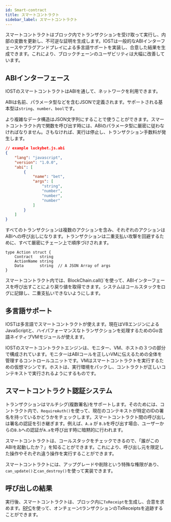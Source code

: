 ```yaml
---
id: Smart-contract
title: スマートコントラクト
sidebar_label: スマートコントラクト
---
```


スマートコントラクトはブロック内でトランザクションを受け取って実行し、内部の変数を更新し、不可逆な証明を生成します。IOSTは一般的なABIインターフェースやプラグアンドプレイによる多言語サポートを実装し、合意した結果を生成できます。これにより、ブロックチェーンのユーザビリティは大幅に改善しています。

## ABIインターフェース

IOSTのスマートコントラクトはABIを通して、ネットワークを利用できます。

ABIは名前、パラメータ型などを含むJSONで定義されます。サポートされる基本型は`string`、`number`、`bool`です。

より複雑なデータ構造はJSON文字列にすることで使うことができます。スマートコントラクト内で関数を呼び出す時には、ABIのパラメータ型に厳密に従わなければなりません。さもなければ、実行は停止し、トランザクション手数料が発生します。

```json
// example luckybet.js.abi
{
    "lang": "javascript",
    "version": "1.0.0",
    "abi": [
        {
            "name": "bet",
            "args": [
                "string",
                "number",
                "number",
                "number"
            ]
        }
    ]
}
```

すべてのトランザクションは複数のアクションを含み、それぞれのアクションはABIへの呼び出しになります。トランザクションは二重支払い攻撃を回避するために、すべて厳密にチェーン上で順序づけされます。

```golang
type Action struct {
	Contract   string  
	ActionName string
	Data       string  // A JSON Array of args
}
```

スマートコントラクト内では、BlockChain.call()`を使って、ABIインターフェースを呼び出すことにより戻り値を取得できます。システムはコールスタックをログに記録し、二重支払いできないようにします。

## 多言語サポート

IOSTは多言語でスマートコントラクトが使えます。現在はV8エンジンによるJavaScriptと、ハイパフォーマンスなトランザクションを処理するためのGo言語ネイティブVMモジュールが使えます。

IOSTのスマートコントラクトエンジンは、モニター、VM、ホストの３つの部分で構成されています。モニターはABIコールを正しいVMに伝えるための全体を管理するコントロールユニットです。VMはスマートコントラクトを実行するための仮想マシンです。ホストは、実行環境をパックし、コントラクトが正しいコンテキストで実行されるようにするものです。

## スマートコントラクト認証システム

トランザクションはマルチシグ(複数署名)をサポートします。そのためには、コントラクト内で、`RequireAuth()`を使って、現在のコンテキストが特定のIDの署名を持っているかどうかをチェックします。スマートコントラクト間の呼び出しは署名の認証を引き継ぎます。例えば、`A.a` が `B.b`を呼び出す場合、ユーザーからの`B.b`への認証が`A.a`を呼び出す時に暗黙的に行われます。

スマートコントラクトは、コールスタックをチェックできるので、「誰がこのABIを起動したか？」を知ることができます。これにより、呼び出し元を限定した操作やそれぞれ違う操作を実行することができます。

スマートコントラクトには、アップグレードや削除という特殊な権限があり、`can_update()`と`can_destroy()`を使って実装できます。

## 呼び出しの結果

実行後、スマートコントラクトは、ブロック内に`TxReceipt`を生成し、合意を求めます。[RPC](6-reference/API.md#gettxreceiptbytxhash-hash)を使って、オンチェーンtランザクションのTxReceiptsを追跡することができます。



